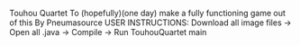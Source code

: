 Touhou Quartet
To (hopefully)(one day) make a fully functioning game out of this
By Pneumasource
USER INSTRUCTIONS: Download all image files -> Open all .java -> Compile -> Run TouhouQuartet main
